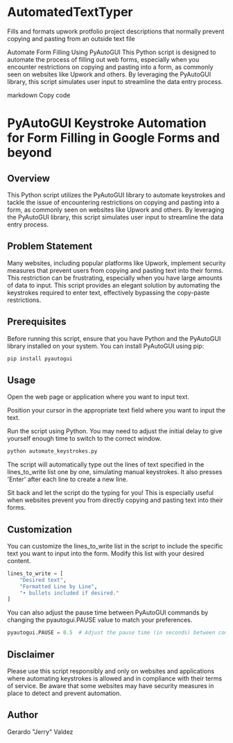 # AutomatedTextTyper
Fills and formats upwork protfolio project descriptions that normally prevent copying and pasting from an outside text file

Automate Form Filling Using PyAutoGUI
This Python script is designed to automate the process of filling out web forms, especially when you encounter restrictions on copying and pasting into a form, as commonly seen on websites like Upwork and others. By leveraging the PyAutoGUI library, this script simulates user input to streamline the data entry process.

markdown
Copy code
# PyAutoGUI Keystroke Automation for Form Filling in Google Forms and beyond

## Overview

This Python script utilizes the PyAutoGUI library to automate keystrokes and tackle the issue of encountering restrictions on copying and pasting into a form, as commonly seen on websites like Upwork and others. By leveraging the PyAutoGUI library, this script simulates user input to streamline the data entry process.

## Problem Statement

Many websites, including popular platforms like Upwork, implement security measures that prevent users from copying and pasting text into their forms. This restriction can be frustrating, especially when you have large amounts of data to input. This script provides an elegant solution by automating the keystrokes required to enter text, effectively bypassing the copy-paste restrictions.

## Prerequisites

Before running this script, ensure that you have Python and the PyAutoGUI library installed on your system. You can install PyAutoGUI using pip:

```bash
pip install pyautogui
```

## Usage

Open the web page or application where you want to input text.

Position your cursor in the appropriate text field where you want to input the text.

Run the script using Python. You may need to adjust the initial delay to give yourself enough time to switch to the correct window.

```python
python automate_keystrokes.py
```
The script will automatically type out the lines of text specified in the lines_to_write list one by one, simulating manual keystrokes. It also presses 'Enter' after each line to create a new line.

Sit back and let the script do the typing for you! This is especially useful when websites prevent you from directly copying and pasting text into their forms.

## Customization

You can customize the lines_to_write list in the script to include the specific text you want to input into the form. Modify this list with your desired content.

```python
lines_to_write = [
    "Desired text",
    "Formatted Line by Line",
    "• bullets included if desired."    
]
```

You can also adjust the pause time between PyAutoGUI commands by changing the pyautogui.PAUSE value to match your preferences.
```python
pyautogui.PAUSE = 0.5  # Adjust the pause time (in seconds) between commands
```

## Disclaimer

Please use this script responsibly and only on websites and applications where automating keystrokes is allowed and in compliance with their terms of service. Be aware that some websites may have security measures in place to detect and prevent automation.

## Author

Gerardo "Jerry" Valdez
